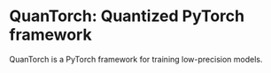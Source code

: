 # QuanTorch: Quantized PyTorch framework

QuanTorch is a PyTorch framework for training low-precision models.